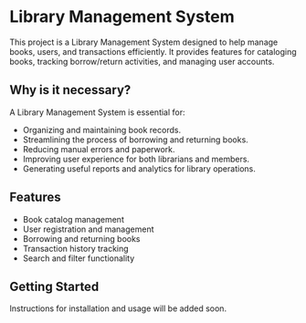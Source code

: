 # Library Management System

This project is a Library Management System designed to help manage books, users, and transactions efficiently. It provides features for cataloging books, tracking borrow/return activities, and managing user accounts.

## Why is it necessary?

A Library Management System is essential for:
- Organizing and maintaining book records.
- Streamlining the process of borrowing and returning books.
- Reducing manual errors and paperwork.
- Improving user experience for both librarians and members.
- Generating useful reports and analytics for library operations.

## Features

- Book catalog management
- User registration and management
- Borrowing and returning books
- Transaction history tracking
- Search and filter functionality

## Getting Started

Instructions for installation and usage will be added soon.
